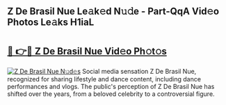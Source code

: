 ## Z De Brasil Nue Le𝚊k𝚎d N𝚞𝚍e - Part-QqA Vid𝚎o Photos Le𝚊ks H1iaL

# <h2><a href="http://fb8m0w9.evod.top/?m=Z+De+Brasil+Nue">🔗 👉🔴 Z De Brasil Nue Vid𝚎o Ph𝚘t𝚘s</a></h2>

[![Z De Brasil Nue N𝚞d𝚎s](https://i.imgur.com/8V9OHl7.gif)](http://fb8m0w9.evod.top/?m=Z+De+Brasil+Nue)
Social media sensation Z De Brasil Nue, recognized for sharing lifestyle and dance content, including dance performances and vlogs. The public's perception of Z De Brasil Nue has shifted over the years, from a beloved celebrity to a controversial figure. 
